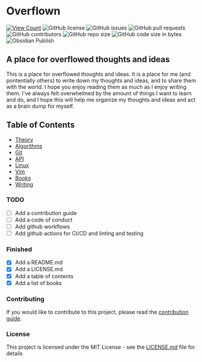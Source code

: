 # Overflown

[![View Count](https://views.whatilearened.today/views/github/jsondevers/overflown.svg)](https://views.whatilearened.today/views/github/jsondevers/overflown.svg)
![GitHub license](https://img.shields.io/github/license/jsondevers/overflown)
![GitHub issues](https://img.shields.io/github/issues/jsondevers/overflown)
![GitHub pull requests](https://img.shields.io/github/issues-pr/jsondevers/overflown)
![GitHub contributors](https://img.shields.io/github/contributors/jsondevers/overflown)
![GitHub repo size](https://img.shields.io/github/repo-size/jsondevers/overflown)
![GitHub code size in bytes](https://img.shields.io/github/languages/code-size/jsondevers/overflown)
![Obsidian Publish](https://img.shields.io/badge/Obsidian-Publish-blue)
<!-- ![GitHub last commit](https://img.shields.io/github/last-commit/jsondevers/overflown)
![GitHub commit activity](https://img.shields.io/github/commit-activity/m/jsondevers/overflown)
![GitHub top language](https://img.shields.io/github/languages/top/jsondevers/overflown) -->

<!-- ![GitHub watchers](https://img.shields.io/github/watchers/jsondevers/overflown?style=social)
![GitHub stars](https://img.shields.io/github/stars/jsondevers/overflown?style=social)
![GitHub forks](https://img.shields.io/github/forks/jsondevers/overflown?style=social) -->

## A place for overflowed thoughts and ideas

This is a place for overflowed thoughts and ideas. It is a place for me (and pontentially others) to write down my thoughts and ideas, and to share them with the world. I hope you enjoy reading them as much as I enjoy writing them. I've always felt overwhelmed by the amount of things I want to learn and do, and I hope this will help me organize my thoughts and ideas and act as a brain dump for myself.

## Table of Contents

- [Theory](theory/README.md)
- [Algorithms](algorithms/README.md)
- [Git](git/README.md)
- [API](api/README.md)
- [Linux](linux/README.md)
- [Vim](vim/README.md)
- [Books](books/README.md)
- [Writing](writing/README.md)

### TODO

- [ ] Add a contribution guide
- [ ] Add a code of conduct
- [ ] Add github workflows
- [ ] Add github actions for CI/CD and linting and testing

### Finished

- [x] Add a README.md
- [x] Add a LICENSE.md
- [x] Add a table of contents
- [x] Add a list of books

### Contributing

If you would like to contribute to this project, please read the [contribution guide](CONTRIBUTING.md).

### License

This project is licensed under the MIT License - see the [LICENSE.md](LICENSE.md) file for details
